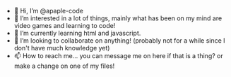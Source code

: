 - 👋 Hi, I’m @apaple-code
- 👀 I’m interested in a lot of things, mainly what has been on my mind are video games and learning to code!
- 🌱 I’m currently learning html and javascript.
- 💞️ I’m looking to collaborate on anything! (probably not for a while since I don't have much knowledge yet)
- 📫 How to reach me... you can message me on here if that is a thing? or make a change on one of my files!

<!---
apaple-code/apaple-code is a ✨ special ✨ repository because its `README.md` (this file) appears on your GitHub profile.
You can click the Preview link to take a look at your changes.
--->
